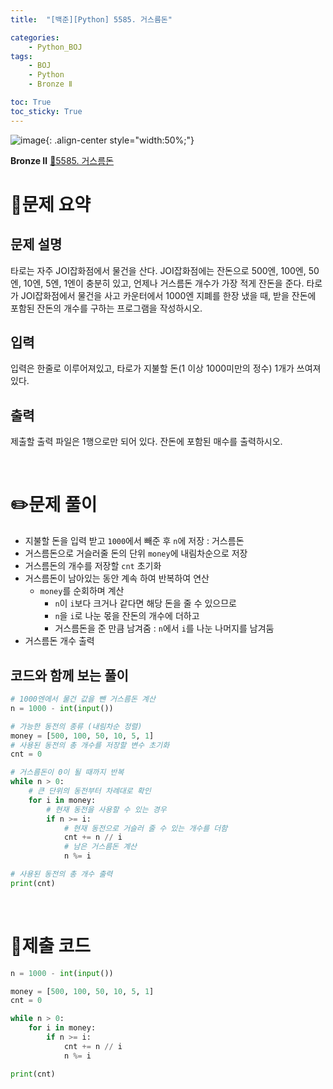 ```yaml
---
title:  "[백준][Python] 5585. 거스름돈" 

categories: 
    - Python_BOJ
tags: 
    - BOJ
    - Python
    - Bronze Ⅱ

toc: True
toc_sticky: True
---
```

![image](https://github.com/user-attachments/assets/32319fe8-99e9-4031-b5d1-9f1909b510dc){: .align-center style="width:50%;"}

**Bronze Ⅱ** 
[🔗5585. 거스름돈](https://www.acmicpc.net/problem/5585)

# 📝문제 요약

## 문제 설명
타로는 자주 JOI잡화점에서 물건을 산다. JOI잡화점에는 잔돈으로 500엔, 100엔, 50엔, 10엔, 5엔, 1엔이 충분히 있고, 언제나 거스름돈 개수가 가장 적게 잔돈을 준다. 타로가 JOI잡화점에서 물건을 사고 카운터에서 1000엔 지폐를 한장 냈을 때, 받을 잔돈에 포함된 잔돈의 개수를 구하는 프로그램을 작성하시오.

## 입력
입력은 한줄로 이루어져있고, 타로가 지불할 돈(1 이상 1000미만의 정수) 1개가 쓰여져있다.

## 출력
제출할 출력 파일은 1행으로만 되어 있다. 잔돈에 포함된 매수를 출력하시오.


<br>

# ✏️문제 풀이
- 지불할 돈을 입력 받고 `1000`에서 빼준 후 `n`에 저장 : 거스름돈
- 거스름돈으로 거슬러줄 돈의 단위 `money`에 내림차순으로 저장
- 거스름돈의 개수를 저장할 `cnt` 초기화
- 거스름돈이 남아있는 동안 계속 하여 반복하여 연산
    - `money`를 순회하며 계산
        - `n`이 `i`보다 크거나 같다면 해당 돈을 줄 수 있으므로
        - `n`을 `i`로 나눈 몫을 잔돈의 개수에 더하고
        - 거스름돈을 준 만큼 남겨줌 : `n`에서 `i`를 나눈 나머지를 남겨둠
- 거스름돈 개수 출력

## 코드와 함께 보는 풀이

```python
# 1000엔에서 물건 값을 뺀 거스름돈 계산
n = 1000 - int(input())

# 가능한 동전의 종류 (내림차순 정렬)
money = [500, 100, 50, 10, 5, 1]
# 사용된 동전의 총 개수를 저장할 변수 초기화
cnt = 0

# 거스름돈이 0이 될 때까지 반복
while n > 0:
    # 큰 단위의 동전부터 차례대로 확인
    for i in money:
        # 현재 동전을 사용할 수 있는 경우
        if n >= i:
            # 현재 동전으로 거슬러 줄 수 있는 개수를 더함
            cnt += n // i
            # 남은 거스름돈 계산
            n %= i

# 사용된 동전의 총 개수 출력
print(cnt)
```


<br>

# 💯제출 코드
```python
n = 1000 - int(input())

money = [500, 100, 50, 10, 5, 1]
cnt = 0

while n > 0:
    for i in money:
        if n >= i:
            cnt += n // i
            n %= i

print(cnt)
```
